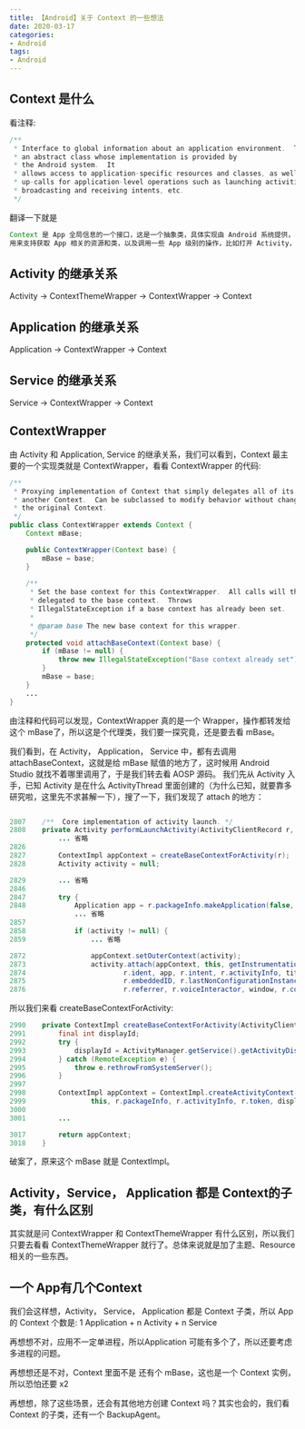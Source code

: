 ```yaml
---
title: 【Android】关于 Context 的一些想法
date: 2020-03-17
categories:
- Android
tags:
- Android
---
```

## Context 是什么
看注释:

``` java
/**
 * Interface to global information about an application environment.  This is
 * an abstract class whose implementation is provided by
 * the Android system.  It
 * allows access to application-specific resources and classes, as well as
 * up-calls for application-level operations such as launching activities,
 * broadcasting and receiving intents, etc.
 */
 ```
 
 翻译一下就是
 
 ``` java
 Context 是 App 全局信息的一个接口，这是一个抽象类，具体实现由 Android 系统提供，
 用来支持获取 App 相关的资源和类，以及调用一些 App 级别的操作，比如打开 Activity， 发送广播等。
 ```
 
## Activity 的继承关系
Activity -> ContextThemeWrapper -> ContextWrapper -> Context
## Application 的继承关系
Application -> ContextWrapper -> Context
## Service 的继承关系
Service -> ContextWrapper -> Context
## ContextWrapper
由 Activity 和 Application, Service 的继承关系，我们可以看到，Context 最主要的一个实现类就是 ContextWrapper，看看 ContextWrapper 的代码:

``` java
/**
 * Proxying implementation of Context that simply delegates all of its calls to
 * another Context.  Can be subclassed to modify behavior without changing
 * the original Context.
 */
public class ContextWrapper extends Context {
    Context mBase;

    public ContextWrapper(Context base) {
        mBase = base;
    }
    
    /**
     * Set the base context for this ContextWrapper.  All calls will then be
     * delegated to the base context.  Throws
     * IllegalStateException if a base context has already been set.
     * 
     * @param base The new base context for this wrapper.
     */
    protected void attachBaseContext(Context base) {
        if (mBase != null) {
            throw new IllegalStateException("Base context already set");
        }
        mBase = base;
    }
    ...
}
```

由注释和代码可以发现，ContextWrapper 真的是一个 Wrapper，操作都转发给这个 mBase了，所以这是个代理类，我们要一探究竟，还是要去看 mBase。

我们看到，在 Activity， Application， Service 中，都有去调用 attachBaseContext，这就是给 mBase 赋值的地方了，这时候用 Android Studio 就找不着哪里调用了，于是我们转去看 AOSP 源码。
我们先从 Activity 入手，已知 Activity 是在什么 ActivityThread 里面创建的（为什么已知，就要靠多研究啦，这里先不求甚解一下），搜了一下，我们发现了 attach 的地方：
``` java

2807    /**  Core implementation of activity launch. */
2808    private Activity performLaunchActivity(ActivityClientRecord r, Intent customIntent) {
            ... 省略
2826
2827        ContextImpl appContext = createBaseContextForActivity(r);
2828        Activity activity = null;

2829        ... 省略
2846
2847        try {
2848            Application app = r.packageInfo.makeApplication(false, mInstrumentation);
                ... 省略
2857
2858            if (activity != null) {
2859                ... 省略

2872                appContext.setOuterContext(activity);
2873                activity.attach(appContext, this, getInstrumentation(), r.token,
2874                        r.ident, app, r.intent, r.activityInfo, title, r.parent,
2875                        r.embeddedID, r.lastNonConfigurationInstances, config,
2876                        r.referrer, r.voiceInteractor, window, r.configCallback);
```

所以我们来看 createBaseContextForActivity:
``` java
2990    private ContextImpl createBaseContextForActivity(ActivityClientRecord r) {
2991        final int displayId;
2992        try {
2993            displayId = ActivityManager.getService().getActivityDisplayId(r.token);
2994        } catch (RemoteException e) {
2995            throw e.rethrowFromSystemServer();
2996        }
2997
2998        ContextImpl appContext = ContextImpl.createActivityContext(
2999                this, r.packageInfo, r.activityInfo, r.token, displayId, r.overrideConfig);
3000
3001        ...

3017        return appContext;
3018    }
```

破案了，原来这个 mBase 就是 ContextImpl。

## Activity，Service， Application 都是 Context的子类，有什么区别
其实就是问 ContextWrapper 和 ContextThemeWrapper 有什么区别，所以我们只要去看看 ContextThemeWrapper 就行了。总体来说就是加了主题、Resource 相关的一些东西。

## 一个 App有几个Context
我们会这样想，Activity， Service， Application 都是 Context 子类，所以 App 的 Context 个数是:
1 Application + n Activity  + n Service

再想想不对，应用不一定单进程，所以Application 可能有多个了，所以还要考虑多进程的问题。

再想想还是不对，Context 里面不是 还有个 mBase，这也是一个 Context 实例，所以恐怕还要 x2

再想想，除了这些场景，还会有其他地方创建 Context 吗？其实也会的，我们看 Context 的子类，还有一个 BackupAgent。
